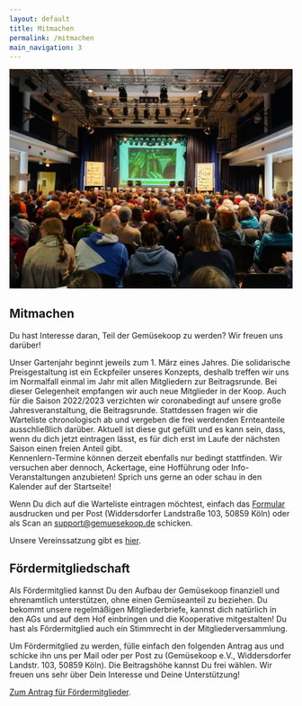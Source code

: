 ```yaml
---
layout: default
title: Mitmachen
permalink: /mitmachen
main_navigation: 3
---
```

![Bieterrunde](/assets/images/bieterrunde.jpg)

## Mitmachen
Du hast Interesse daran, Teil der Gemüsekoop zu werden? Wir freuen uns darüber!

Unser Gartenjahr beginnt jeweils zum 1. März eines Jahres. Die solidarische Preisgestaltung ist ein Eckpfeiler unseres Konzepts, deshalb treffen wir uns im Normalfall einmal im Jahr mit allen Mitgliedern zur Beitragsrunde. Bei dieser Gelegenheit empfangen wir auch neue Mitglieder in der Koop.
Auch für die Saison 2022/2023 verzichten wir coronabedingt auf unsere große Jahresveranstaltung, die Beitragsrunde. Stattdessen fragen wir die Warteliste chronologisch ab und vergeben die frei werdenden Ernteanteile ausschließlich darüber.
Aktuell ist diese gut gefüllt und es kann sein, dass, wenn du dich jetzt eintragen lässt, es für dich erst im Laufe der nächsten Saison einen freien Anteil gibt.  
Kennenlern-Termine können derzeit ebenfalls nur bedingt stattfinden. Wir versuchen aber dennoch, Ackertage, eine Hofführung oder Info-Veranstaltungen anzubieten! Sprich uns gerne an oder schau in den Kalender auf der Startseite!

Wenn Du dich auf die Warteliste eintragen möchtest, einfach das [Formular](/assets/files/Wartelistenantrag2023.pdf) ausdrucken und per Post (Widdersdorfer Landstraße 103, 50859 Köln) oder als Scan an support@gemuesekoop.de schicken.

Unsere Vereinssatzung gibt es [hier](/assets/files/satzung.pdf).

## Fördermitgliedschaft
Als Fördermitglied kannst Du den Aufbau der Gemüsekoop finanziell und ehrenamtlich unterstützen, ohne einen Gemüseanteil zu beziehen. Du bekommt unsere regelmäßigen Mitgliederbriefe, kannst dich natürlich in den AGs und auf dem Hof einbringen und die Kooperative mitgestalten! Du hast als Fördermitglied auch ein Stimmrecht in der Mitgliederversammlung.

Um Fördermitglied zu werden, fülle einfach den folgenden Antrag aus und schicke ihn uns per Mail oder per Post zu (Gemüsekoop e.V., Widdersdorfer Landstr. 103, 50859 Köln). Die Beitragshöhe kannst Du frei wählen. Wir freuen uns sehr über Dein Interesse und Deine Unterstützung!

[Zum Antrag für Fördermitglieder](/assets/files/Foerdermitgliedschaft_2021-06-01.pdf).